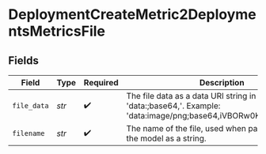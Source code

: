 # DeploymentCreateMetric2DeploymentsMetricsFile


## Fields

| Field                                                                                                                                                   | Type                                                                                                                                                    | Required                                                                                                                                                | Description                                                                                                                                             |
| ------------------------------------------------------------------------------------------------------------------------------------------------------- | ------------------------------------------------------------------------------------------------------------------------------------------------------- | ------------------------------------------------------------------------------------------------------------------------------------------------------- | ------------------------------------------------------------------------------------------------------------------------------------------------------- |
| `file_data`                                                                                                                                             | *str*                                                                                                                                                   | :heavy_check_mark:                                                                                                                                      | The file data as a data URI string in the format 'data:<mime-type>;base64,<base64-encoded-data>'. Example: 'data:image/png;base64,iVBORw0KGgoAAAANS...' |
| `filename`                                                                                                                                              | *str*                                                                                                                                                   | :heavy_check_mark:                                                                                                                                      | The name of the file, used when passing the file to the model as a string.                                                                              |